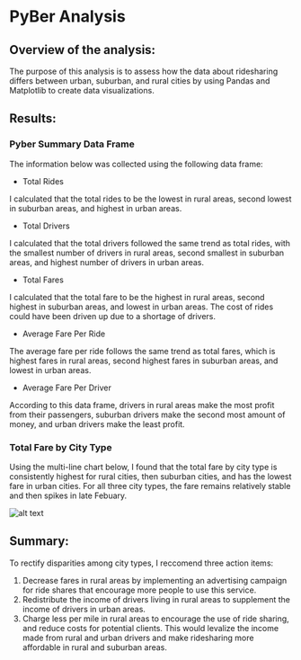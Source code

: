 # PyBer Analysis
## Overview of the analysis:
The purpose of this analysis is to assess how the data about ridesharing differs between urban, suburban, and rural cities by using Pandas and Matplotlib to create data visualizations.

## Results:

### Pyber Summary Data Frame

The information below was collected using the following data frame:



  * Total Rides

I calculated that the total rides to be the lowest in rural areas, second lowest in suburban areas, and highest in urban areas.

 * Total Drivers

I calculated that the total drivers followed the same trend as total rides, with the smallest number of drivers in rural areas, second smallest in suburban areas, and highest number of drivers in urban areas.

 * Total Fares

I calculated that the total fare to be the highest in rural areas, second highest in suburban areas, and lowest in urban areas. The cost of rides could have been driven up due to a shortage of drivers.

 * Average Fare Per Ride

The average fare per ride follows the same trend as total fares, which is highest fares in rural areas, second highest fares in suburban areas, and lowest in urban areas.

* Average Fare Per Driver

According to this data frame, drivers in rural areas make the most profit from their passengers, suburban drivers make the second most amount of money, and urban drivers make the least profit. 


### Total Fare by City Type

Using the multi-line chart below, I found that the total fare by city type is consistently highest for rural cities, then suburban cities, and has the lowest fare in urban cities. For all three city types, the fare remains relatively stable and then spikes in late Febuary. 

![alt text](https://github.com/[rosestrauss1]/[PyBer_Analysis]/blob/[main]/fig15.png?raw=true)


## Summary:
To rectify disparities among city types, I reccomend three action items:

1. Decrease fares in rural areas by implementing an advertising campaign for ride shares that encourage more people to use this service. 
2. Redistribute the income of drivers living in rural areas to supplement the income of drivers in urban areas. 
3. Charge less per mile in rural areas to encourage the use of ride sharing, and reduce costs for potential clients. This would levalize the income made from rural and urban drivers and make ridesharing more affordable in rural and suburban areas.
